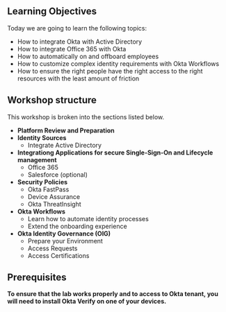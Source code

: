 ## Learning Objectives
Today we are going to learn the following topics: 

- How to integrate Okta with Active Directory
- How to integrate Office 365 with Okta
- How to automatically on and offboard employees
- How to customize complex identity requirements with Okta Workflows
- How to ensure the right people have the right access to the right resources with the least amount of friction

## Workshop structure

This workshop is broken into the sections listed below. 

- **Platform Review and Preparation**
- **Identity Sources**
    - Integrate Active Directory
- **Integrationg Applications for secure Single-Sign-On and Lifecycle management**
    - Office 365
    - Salesforce (optional)
- **Security Policies**
    - Okta FastPass
    - Device Assurance
    - Okta ThreatInsight
- **Okta Workflows**
    - Learn how to automate identity processes
    - Extend the onboarding experience
- **Okta Identity Governance (OIG)**
    - Prepare your Environment
    - Access Requests
    - Access Certifications


## Prerequisites

**To ensure that the lab works properly and to access to Okta tenant, you will need to install Okta Verify on one of your devices.**

